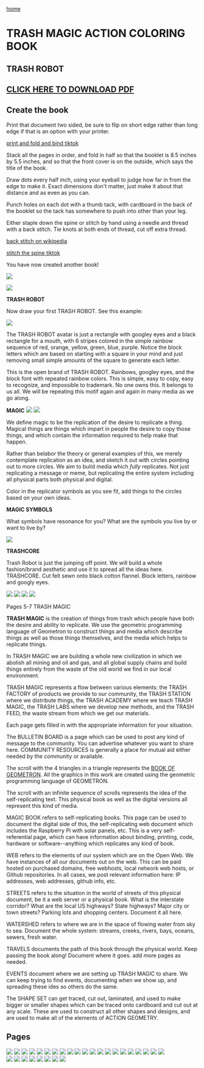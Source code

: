 [home](scrolls/home)

# TRASH MAGIC ACTION COLORING BOOK

## TRASH ROBOT

## [CLICK HERE TO DOWNLOAD PDF](https://github.com/LafeLabs/trashmagic/raw/main/booklettersizebooklet.pdf)

## Create the book

Print that document two sided, be sure to flip on short edge rather than long edge if that is an option with your printer.

[print and fold and bind tiktok](https://www.tiktok.com/@trash_robot/video/7034551659426712879)

Stack all the pages in order, and fold in half so that the booklet is 8.5 inches by 5.5 inches, and so that the front cover is on the outside, which says the title of the book.

Draw dots every half inch, using your eyeball to judge how far in from the edge to make it. Exact dimensions don't matter, just make it about that distance and as even as you can.  

Punch holes on each dot with a thumb tack, with cardboard in the back of the booklet so the tack has somewhere to push into other than your leg.  

Either staple down the spine or stitch by hand using a needle and thread with a back stitch.  Tie knots at both ends of thread, cut off extra thread.  

[back stitch on wikipedia](https://en.wikipedia.org/wiki/Backstitch)

[stitch the spine tiktok](https://www.tiktok.com/@trash_robot/video/7034566631510543663)

You have now created another book!


![](imageserver/uploadimages/cover.png)

![](imageserver/uploadimages/trashrobot.png)


**TRASH ROBOT**

Now draw your first TRASH ROBOT.  See this example:

![](https://i.imgur.com/MkjWcsk.jpg)

The TRASH ROBOT avatar is just a rectangle with googley eyes and a black rectangle for a mouth, with 6 stripes colored in the simple rainbow sequence of red, orange, yellow, green, blue, purple. Notice the block letters which are based on starting with a square in your mind and just removing small simple amounts of the square to generate each letter.

This is the open brand of TRASH ROBOT.  Rainbows, googley eyes, and the block font with repeated rainbow colors.  This is simple, easy to copy, easy to recognize, and impossible to trademark.  No one owns this.  It belongs to us all.  We will be repeating this motif again and again in many media as we go along.

**MAGIC**
![](imageserver/uploadimages/image12.png)
![](imageserver/uploadimages/magicsymbols.png)

We define magic to be the replication of the desire to replicate a thing.   Magical things are things which impart in people the desire to copy those things, and which contain the information required to help make that happen.  

Rather than belabor the theory or general examples of this, we merely contemplate replication as an idea, and sketch it out with circles pointing out to more circles.  We aim to build media which *fully* replicates.  Not just replicating a message or meme, but replicating the entire system including all physical parts both physical and digital.

Color in the replicator symbols as you see fit, add things to the circles based on your own ideas.

**MAGIC SYMBOLS**

What symbols have resonance for you? What are the symbols you live by or want to live by?  

![](imageserver/uploadimages/trashcore.png)

**TRASHCORE**

Trash Robot is just the jumping off point.  We will build a whole fashion/brand aesthetic and use it to spread all the ideas here.  TRASHCORE.  Cut felt sewn onto black cotton flannel.  Block letters, rainbow and googly eyes.


![](imageserver/uploadimages/image13.png)
![](imageserver/uploadimages/image14.png)
![](imageserver/uploadimages/trashgraph.png)
![](imageserver/uploadimages/trashfactory.png)

Pages 5-7 TRASH MAGIC

**TRASH MAGIC** is the creation of things from trash which people have both the desire and ability to replicate.  We use the geometric programming language of Geometron to construct things and media which describe things as well as those things themselves, and the media which helps to replicate things.

In TRASH MAGIC  we are building a whole new civilization in which we abolish all mining and oil and gas, and all global supply chains and build things entirely from the waste of the old world we find in our local environment.  

TRASH MAGIC represents a flow between various elements: the TRASH FACTORY of products we provide to our community, the TRASH STATION where we distribute things, the TRASH ACADEMY where we teach TRASH MAGIC, the TRASH LABS where we develop new methods, and the TRASH FEED, the waste stream from which we get our materials.  

Each page gets filled in with the appropriate information for your situation. 

The BULLETIN BOARD is a page which can be used to post any kind of message to the community. You can advertise whatever you want to share here.  COMMUNITY RESOURCES is generally a place for mutual aid either needed by the community or available.  

The scroll with the 4 triangles in a triangle represents the [BOOK OF GEOMETRON](https://github.com/lafelabs/bookofgeometron/).  All the graphics in this work are created using the geometric programming language of GEOMETRON. 

The scroll with an infinite sequence of scrolls represents the idea of the self-replicating text.  This physical book as well as the digital versions all represent this kind of media.  

MAGIC BOOK refers to self-replicating books. This page can be used to document the digital side of this, the self-replicating web document which includes the Raspberry Pi with solar panels, etc.  This is a very self-referential page, which can have information about binding, printing, code, hardware or software--anything which replicates any kind of book.

WEB refers to the elements of our system which are on the Open Web.  We have instances of all our documents out on the web.  This can be paid hosted on purchased domains, free webhosts, local network web hosts, or Github repositories.  In all cases, we post relevant information here: IP addresses, web addresses, github info, etc.

STREETS refers to the situation in the world of streets of this physical document, be it a web server or a physical book.  What is the interstate corridor? What are the local US highways? State highways? Major city or town streets? Parking lots and shopping centers. Document it all here.

WATERSHED refers to where we are in the space of flowing water from sky to sea.
Document the whole system: streams, creeks, rivers, bays, oceans, sewers, fresh water.

TRAVELS documents the path of this book through the physical world.  Keep passing the book along! Document where it goes.  add more pages as needed.

EVENTS document where we are setting up TRASH MAGIC to share.  We can keep trying to find events, documenting when we show up, and spreading these ides so others do the same.


The SHAPE SET can get traced, cut out, laminated, and used to make bigger or smaller shapes which can be traced onto cardboard and cut out at any scale.  These are used to construct all other shapes and designs, and are used to make all of the elements of ACTION GEOMETRY.

## Pages

![](imageserver/uploadimages/trashfeed.png)
![](imageserver/uploadimages/community.png)
![](imageserver/uploadimages/bulletinboard.png)
![](imageserver/uploadimages/trashstation.png)
![](imageserver/uploadimages/trashacademy.png)
![](imageserver/uploadimages/trashlabs.png)
![](imageserver/uploadimages/geometronscroll.png)
![](imageserver/uploadimages/image17.png)
![](imageserver/uploadimages/magicbook.png)
![](imageserver/uploadimages/web.png)
![](imageserver/uploadimages/streets.png)
![](imageserver/uploadimages/watershed.png)
![](imageserver/uploadimages/travels.png)
![](imageserver/uploadimages/events.png)
![](imageserver/uploadimages/shapes.png)
![](imageserver/uploadimages/circles6.png)
![](imageserver/uploadimages/image4.png)
![](imageserver/uploadimages/image5.png)
![](imageserver/uploadimages/image6.png)
![](imageserver/uploadimages/image7.png)
![](imageserver/uploadimages/image18.png)		
![](imageserver/uploadimages/qubert.png)
![](imageserver/uploadimages/pi.png)
![](imageserver/uploadimages/artbox.png)
![](imageserver/uploadimages/image9.png)
![](imageserver/uploadimages/flag.png)
![](imageserver/uploadimages/bag.png)
![](imageserver/uploadimages/image10.png)
![](imageserver/uploadimages/image1.png)

